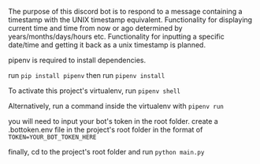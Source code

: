 The purpose of this discord bot is to respond to a message containing a timestamp with the UNIX timestamp equivalent. Functionality for displaying current time and time from now or ago determined by years/months/days/hours etc. Functionality for inputting a specific date/time and getting it back as a unix timestamp is planned.

pipenv is required to install dependencies.

run 
```pip install pipenv```
then run 
```pipenv install```

To activate this project's virtualenv, run 
```pipenv shell```

Alternatively, run a command inside the virtualenv with
```pipenv run```

you will need to input your bot's token in the root folder. create a .bottoken.env file in the project's root folder in the format of
```TOKEN=YOUR_BOT_TOKEN_HERE```

finally, cd to the project's root folder and run
```python main.py```